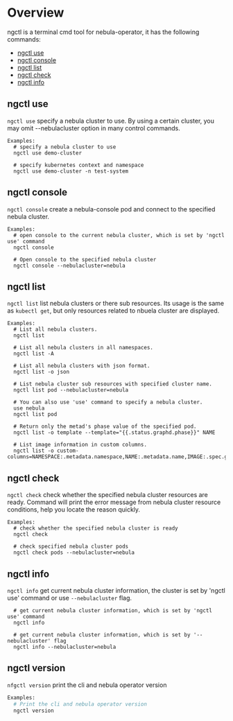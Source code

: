 
# Overview
ngctl is a terminal cmd tool for nebula-operator, it has the following commands:
- [ngctl use](#ngctl-use)
- [ngctl console](#ngctl-console)
- [ngctl list](#ngctl-list)
- [ngctl check](#ngctl-check)
- [ngctl info](#ngctl-info)

## ngctl use
`ngctl use` specify a nebula cluster to use. By using a certain cluster, you may omit --nebulacluster option in many control commands.

```
Examples:
  # specify a nebula cluster to use
  ngctl use demo-cluster

  # specify kubernetes context and namespace
  ngctl use demo-cluster -n test-system
```
## ngctl console
`ngctl console` create a nebula-console pod and connect to the specified nebula cluster.

```
Examples:
  # open console to the current nebula cluster, which is set by 'ngctl use' command
  ngctl console
  
  # Open console to the specified nebula cluster
  ngctl console --nebulacluster=nebula
```
## ngctl list
`ngctl list` list nebula clusters or there sub resources. Its usage is the same as `kubectl get`, but only resources related to nbuela cluster are displayed.
```
Examples:
  # List all nebula clusters.
  ngctl list
  
  # List all nebula clusters in all namespaces.
  ngctl list -A
  
  # List all nebula clusters with json format.
  ngctl list -o json
  
  # List nebula cluster sub resources with specified cluster name.
  ngctl list pod --nebulacluster=nebula
  
  # You can also use 'use' command to specify a nebula cluster.
  use nebula
  ngctl list pod
  
  # Return only the metad's phase value of the specified pod.
  ngctl list -o template --template="{{.status.graphd.phase}}" NAME
  
  # List image information in custom columns.
  ngctl list -o custom-columns=NAMESPACE:.metadata.namespace,NAME:.metadata.name,IMAGE:.spec.graphd.image
```

## ngctl check
`ngctl check` check whether the specified nebula cluster resources are ready. Command will print the error message from nebula cluster resource conditions, help you locate the reason quickly.

```
Examples:
  # check whether the specified nebula cluster is ready
  ngctl check
  
  # check specified nebula cluster pods
  ngctl check pods --nebulacluster=nebula
```

## ngctl info
`ngctl info` get current nebula cluster information, the cluster is set by 'ngctl use' command or use `--nebulacluster` flag.

```Examples:
  # get current nebula cluster information, which is set by 'ngctl use' command
  ngctl info

  # get current nebula cluster information, which is set by '--nebulacluster' flag
  ngctl info --nebulacluster=nebula
```
## ngctl version
`nfgctl version` print the cli and nebula operator version

```bash
Examples:
  # Print the cli and nebula operator version
  ngctl version
```

